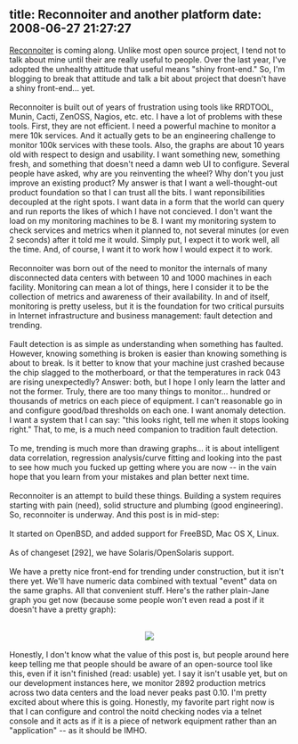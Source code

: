 title: Reconnoiter and another platform
date: 2008-06-27 21:27:27
---

<a href="http://labs.omniti.com/trac/reconnoiter">Reconnoiter</a> is coming along.  Unlike most open source project, I tend not to talk about mine until their are really useful to people.  Over the last year, I've adopted the unhealthy attitude that useful means "shiny front-end."  So, I'm blogging to break that attitude and talk a bit about project that doesn't have a shiny front-end... yet.<br /><br />Reconnoiter is built out of years of frustration using tools like RRDTOOL, Munin, Cacti, ZenOSS, Nagios, etc. etc.  I have a lot of problems with these tools.  First, they are not efficient.  I need a powerful machine to monitor a mere 10k services.  And it actually gets to be an engineering challenge to monitor 100k services with these tools.  Also, the graphs are about 10 years old with respect to design and usability.  I want something new, something fresh, and something that doesn't need a damn web UI to configure.  Several people have asked, why are you reinventing the wheel?  Why don't you just improve an existing product?  My answer is that I want a well-thought-out product foundation so that I can trust all the bits.  I want reponsibilities decoupled at the right spots.  I want data in a form that the world can query and run reports the likes of which I have not concieved.  I don't want the load on my monitoring machines to be 8.  I want my monitoring system to check services and metrics when it planned to, not several minutes (or even 2 seconds) after it told me it would.  Simply put, I expect it to work well, all the time.  And, of course, I want it to work how I would expect it to work.<br /><br />Reconnoiter was born out of the need to monitor the internals of many disconnected data centers with between 10 and 1000 machines in each facility.  Monitoring can mean a lot of things, here I consider it to be the collection of metrics and awareness of their availability.  In and of itself, monitoring is pretty useless, but it is the foundation for two critical pursuits in Internet infrastructure and business management: fault detection and trending.<br /><br />Fault detection is as simple as understanding when something has faulted.  However, knowing something is broken is easier than knowing something is about to break.  Is it better to know that your machine just crashed because the chip slagged to the motherboard, or that the temperatures in rack 043 are rising unexpectedly?  Answer: both, but I hope I only learn the latter and not the former.  Truly, there are too many things to monitor... hundred or thousands of metrics on each piece of equipment.  I can't reasonable go in and configure good/bad thresholds on each one.  I want anomaly detection.  I want a system that I can say: "this looks right, tell me when it stops looking right."  That, to me, is a much need companion to tradition fault detection.<br /><br />To me, trending is much more than drawing graphs... it is about intelligent data correlation, regression analysis/curve fitting and looking into the past to see how much you fucked up getting where you are now -- in the vain hope that you learn from your mistakes and plan better next time.<br /><br />Reconnoiter is an attempt to build these things.  Building a system requires starting with pain (need), solid structure and plumbing (good engineering).  So, reconnoiter is underway.  And this post is in mid-step:<br /><br />It started on OpenBSD, and added support for FreeBSD, Mac OS X, Linux.<br /><br />As of changeset [292], we have Solaris/OpenSolaris support.<br /><br />We have a pretty nice front-end for trending under construction, but it isn't there yet.  We'll have numeric data combined with textual "event" data on the same graphs.  All that convenient stuff.  Here's the rather plain-Jane graph you get now (because some people won't even read a post if it doesn't have a pretty graph):<br /><br /><div align="center"><img style="max-width: 800px;" src="http://www.lethargy.org/%7Ejesus/uploads/noit_bw_graph.png" /><br /></div><br />Honestly, I don't know what the value of this post is, but people around here keep telling me that people should be aware of an open-source tool like this, even if it isn't finished (read: usable) yet.  I say it isn't usable yet, but on our development instances here, we monitor 2892 production metrics across two data centers and the load never peaks past 0.10.  I'm pretty excited about where this is going.  Honestly, my favorite part right now is that I can configure and control the noitd checking nodes via a telnet console and it acts as if it is a piece of network equipment rather than an "application" -- as it should be IMHO.<br />
